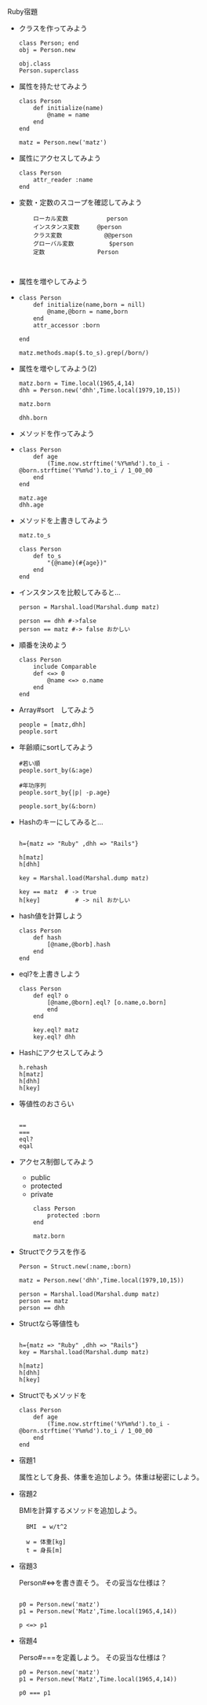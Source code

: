 Ruby宿題


- クラスを作ってみよう

	```
	class Person; end
	obj = Person.new
	
	obj.class
	Person.superclass
	
	```
- 属性を持たせてみよう
	```
	class Person
		def initialize(name)
			@name = name
		end
	end
	
	matz = Person.new('matz')
	```
- 属性にアクセスしてみよう
	
	```
	class Person
		attr_reader :name
	end
	```
	
- 変数・定数のスコープを確認してみよう
	
	```
		ローカル変数			 person
		インスタンス変数 	 @person
		クラス変数			 @@person 
		グローバル変数 		 $person
		定数				 Person
		
		
	```
	
- 属性を増やしてみよう
- 
	```
	class Person
		def initialize(name,born = nill)
			@name,@born = name,born
		end
		attr_accessor :born
		
	end
	
	matz.methods.map($.to_s).grep(/born/)
	```
	
- 属性を増やしてみよう(2)


	```
	matz.born = Time.local(1965,4,14)
	dhh = Person.new('dhh',Time.local(1979,10,15))
	
	matz.born
	
	dhh.born
	
	```
- メソッドを作ってみよう
- 
	```
	class Person
		def age
			(Time.now.strftime('%Y%m%d').to_i - @born.strftime('Y%m%d').to_i / 1_00_00
		end
	end
	
	matz.age
	dhh.age
	
	```

- メソッドを上書きしてみよう

	
	```
	matz.to_s
	
	class Person
		def to_s
			"{@name}(#{age})"
		end
	end
	```
	
- インスタンスを比較してみると…
	
	``` 
	person = Marshal.load(Marshal.dump matz)
	
	person == dhh #->false
	person == matz #-> false おかしい
	```
	
	
- 順番を決めよう
	
	```
	class Person
		include Comparable 
		def <=> 0
			@name <=> o.name
		end
	end
	```
	
- Array#sort　してみよう
	
	```
	people = [matz,dhh]
	people.sort
	
	```
	
- 年齢順にsortしてみよう
	
	```
	#若い順
	people.sort_by(&:age)
	
	#年功序列
	people.sort_by{|p| -p.age}
	
	people.sort_by(&:born)
	
	```
	
- Hashのキーにしてみると…

	```
	
	h={matz => "Ruby" ,dhh => "Rails"}
	
	h[matz]
	h[dhh]
	
	key = Marshal.load(Marshal.dump matz)
	
	key == matz  # -> true
	h[key]			# -> nil おかしい
	
	```
	
- hash値を計算しよう	
	
	```
	class Person
		def hash
			[@name,@borb].hash
		end
	end
	```
	
- eql?を上書きしよう
	
	```
	class Person
	 	def eql? o
			[@name,@born].eql? [o.name,o.born]
    		end
    	end
    
    	key.eql? matz
    	key.eql? dhh 
    
	 ```
    
- Hashにアクセスしてみよう
 
 	```
 	h.rehash
 	h[matz]
 	h[dhh]
 	h[key]
 	
 	```
 	
- 等値性のおさらい
 	
 	```
 	
 	==
 	===
 	eql?
 	eqal
 	
 	```
- アクセス制御してみよう
	
	- public
	- protected
	- private
	
	```
		class Person
			protected :born
		end
	
		matz.born
	``` 	

- Structでクラスを作る
	
	```
	Person = Struct.new(:name,:born)
	
	matz = Person.new('dhh',Time.local(1979,10,15))
	
	person = Marshal.load(Marshal.dump matz)
	person == matz
	person == dhh
	
	```
	
- Structなら等値性も
	
	```
	
	h={matz => "Ruby" ,dhh => "Rails"}
	key = Marshal.load(Marshal.dump matz)
	
	h[matz]
	h[dhh]
	h[key]
	
	```
	
- Structでもメソッドを

	```
	class Person
		def age
			(Time.now.strftime('%Y%m%d').to_i - @born.strftime('Y%m%d').to_i / 1_00_00
		end
	end
	
	```
	

- 宿題1
	
	属性として身長、体重を追加しよう。体重は秘密にしよう。

- 宿題2
	
	BMIを計算するメソッドを追加しよう。
		
		BMI　= w/t^2
		
		w = 体重[kg]
		t = 身長[m]
		
- 宿題3
	
	Person#<=>を書き直そう。
	その妥当な仕様は？
	
	```
	
	p0 = Person.new('matz')
	p1 = Person.new('Matz',Time.local(1965,4,14))
	
	p <=> p1
	```
	
- 宿題4
	
	Perso#===を定義しよう。
	その妥当な仕様は？
	
	```
	p0 = Person.new('matz')
	p1 = Person.new('Matz',Time.local(1965,4,14))
	
	p0 === p1
	
	```
	 
